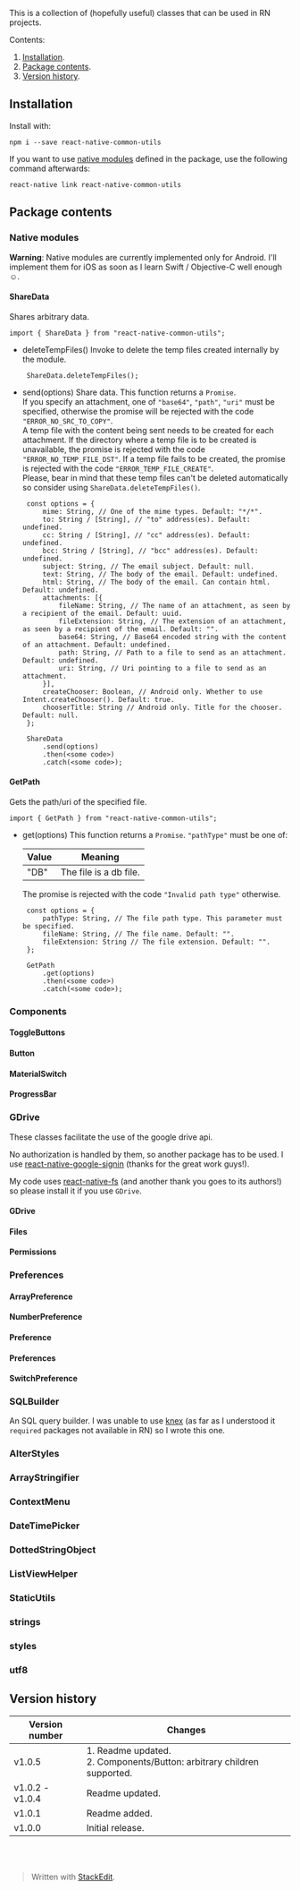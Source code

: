 This is a collection of (hopefully useful) classes that can be used in RN projects.

Contents:

 1. [Installation](#installation).
 2. [Package contents](#packageContents).
 3. [Version history](#versionHistory).

## <a id="installation">Installation</a>
Install with:

    npm i --save react-native-common-utils
If you want to use [native modules](#nativeModules) defined in the package, use the following command afterwards:

    react-native link react-native-common-utils

## <a id="packageContents">Package contents</a>

### <a id="nativeModules">Native modules</a>
**Warning**: Native modules are currently implemented only for Android. I'll implement them for iOS as soon as I learn Swift / Objective-C well enough &#x263a;.
#### ShareData
Shares arbitrary data.

    import { ShareData } from "react-native-common-utils";

 - deleteTempFiles()
    Invoke to delete the temp files created internally by the module.
    
        ShareData.deleteTempFiles();
        
 - send(options)
    Share data. This function returns a `Promise`.
    <br>If you specify an attachment, one of `"base64"`, `"path"`, `"uri"` must be specified, otherwise the promise will be rejected with the code `"ERROR_NO_SRC_TO_COPY"`.
    <br>A temp file with the content being sent needs to be created for each attachment. If the directory where a temp file is to be created is unavailable, the promise is rejected with the code `"ERROR_NO_TEMP_FILE_DST"`. If a temp file fails to be created, the promise is rejected with the code `"ERROR_TEMP_FILE_CREATE"`.
    <br>Please, bear in mind that these temp files can't be deleted automatically so consider using `ShareData.deleteTempFiles()`. 
    
        const options = {
	        mime: String, // One of the mime types. Default: "*/*".
	        to: String / [String], // "to" address(es). Default: undefined.
	        cc: String / [String], // "cc" address(es). Default: undefined.
	        bcc: String / [String], // "bcc" address(es). Default: undefined.
	        subject: String, // The email subject. Default: null.
	        text: String, // The body of the email. Default: undefined.
	        html: String, // The body of the email. Can contain html. Default: undefined.
	        attachments: [{
		        fileName: String, // The name of an attachment, as seen by a recipient of the email. Default: uuid.
		        fileExtension: String, // The extension of an attachment, as seen by a recipient of the email. Default: "".
		        base64: String, // Base64 encoded string with the content of an attachment. Default: undefined.
		        path: String, // Path to a file to send as an attachment. Default: undefined.
		        uri: String, // Uri pointing to a file to send as an attachment.
		    }],
		    createChooser: Boolean, // Android only. Whether to use Intent.createChooser(). Default: true.
		    chooserTitle: String // Android only. Title for the chooser. Default: null.
		};
		
        ShareData
	        .send(options)
	        .then(<some code>)
	        .catch(<some code>);

#### GetPath
Gets the path/uri of the specified file.

    import { GetPath } from "react-native-common-utils";

 - get(options)
    This function returns a `Promise`. `"pathType"` must be one of:
    
    Value|Meaning
    -|-
    "DB"|The file is a db file.
    
    The promise is rejected with the code `"Invalid path type"` otherwise.
    
        const options = {
            pathType: String, // The file path type. This parameter must be specified.
            fileName: String, // The file name. Default: "".
            fileExtension: String // The file extension. Default: "".
        };
        
        GetPath
	        .get(options)
	        .then(<some code>)
	        .catch(<some code>);

### Components
#### ToggleButtons
#### Button
#### MaterialSwitch
#### ProgressBar
### GDrive
These classes facilitate the use of the google drive api.

No authorization is handled by them, so another package has to be used. I use [react-native-google-signin](https://www.npmjs.com/package/react-native-google-signin) (thanks for the great work guys!).

My code uses [react-native-fs](https://www.npmjs.com/package/react-native-fs) (and another thank you goes to its authors!) so please install it if you use `GDrive`.

#### GDrive
#### Files
#### Permissions
### Preferences
#### ArrayPreference
#### NumberPreference
#### Preference
#### Preferences
#### SwitchPreference
### SQLBuilder
An SQL query builder. I was unable to use [knex](http://knexjs.org/) (as far as I understood it `required` packages not available in RN) so I wrote this one.
### AlterStyles
### ArrayStringifier
### ContextMenu
### DateTimePicker
### DottedStringObject
### ListViewHelper
### StaticUtils
### strings
### styles
### utf8

## <a id="versionHistory">Version history</a>
Version number|Changes
-|-
v1.0.5|1.&nbsp;Readme updated.<br>2.&nbsp;Components/Button: arbitrary children supported.
v1.0.2 - v1.0.4|Readme updated.
v1.0.1|Readme added.
v1.0.0|Initial release.
<br><br>
> Written with [StackEdit](https://stackedit.io/).
